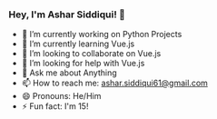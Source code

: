 ### Hey, I'm Ashar Siddiqui! 👋

- 🔭 I’m currently working on Python Projects
- 🌱 I’m currently learning Vue.js
- 👯 I’m looking to collaborate on Vue.js
- 🤔 I’m looking for help with Vue.js
- 💬 Ask me about Anything
- 📫 How to reach me: ashar.siddiqui61@gmail.com
- 😄 Pronouns: He/Him
- ⚡ Fun fact: I'm 15!

